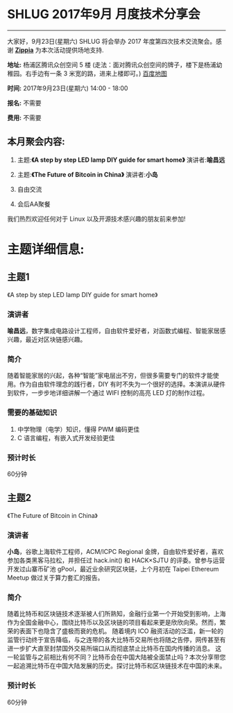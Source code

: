# SHLUG 2017年9月 月度技术分享会
--------------------------------------------------------------------------------
大家好，9月23日(星期六) SHLUG 将会举办 2017 年度第四次技术交流聚会。感谢 [**Zippia**](https://www.zippia.com/) 为本次活动提供场地支持.

**地址:** 杨浦区腾讯众创空间 5 楼 (走法：面对腾讯众创空间的牌子，楼下是杨浦幼稚园。右手边有一条 3 米宽的路，进来上楼即可。) [百度地图](http://j.map.baidu.com/Bv-NH) 

**时间:** 2017年9月23日(星期六) 14:00 - 18:00

**报名:** 不需要

**费用:** 不需要

本月聚会内容:
---------------
1. 主题:**《A step by step LED lamp DIY guide for smart home》** 演讲者:**喻昌远**

2. 主题:**《The Future of Bitcoin in China》** 演讲者:**小岛**

3. 自由交流

4. 会后AA聚餐

我们热烈欢迎任何对于 Linux 以及开源技术感兴趣的朋友前来参加!

# 主题详细信息:
## 主题1
《A step by step LED lamp DIY guide for smart home》

### 演讲者
**喻昌远**，数字集成电路设计工程师，自由软件爱好者，对函数式编程、智能家居感
兴趣，最近对区块链感兴趣。

### 简介
随着智能家居的兴起，各种“智能”家电层出不穷，但很多需要专门的软件才能使用。作为自由软件理念的践行者，DIY 有时不失为一个很好的选择。本演讲从硬件到软件，一步步地详细讲解一个通过 WIFI 控制的高亮 LED 灯的制作过程。

### 需要的基础知识
1. 中学物理（电学）知识，懂得 PWM 编码更佳
2. C 语言编程，有嵌入式开发经验更佳

### 预计时长
60分钟


## 主题2
《The Future of Bitcoin in China》

### 演讲者
**小岛**，谷歌上海软件工程师，ACM/ICPC Regional 金牌，自由软件爱好者，喜欢参加各类黑客马拉松，并担任过 hack.init() 和 HACK×SJTU 的评委。曾参与运营开发过山寨币矿池 gPool，最近业余研究区块链，上个月初在 Taipei Ethereum Meetup 做过关于算力套汇的报告。

### 简介
随着比特币和区块链技术逐渐被人们所熟知，金融行业第一个开始受到影响，上海作为全国金融中心，围绕比特币以及区块链的项目看起来更是欣欣向荣。然而，繁荣的表面下也隐含了盛极而衰的危机。
随着境内 ICO 融资活动的泛滥，新一轮的监管行动终于宣告降临，与之连带的各大比特币交易所也将随之告停，网传甚至有进一步扩大直至封禁国外交易所端口从而彻底禁止比特币在国内传播的消息。
这一轮监管与之前相比有何不同？比特币会在中国大陆被全面禁止吗？本次分享带您一起追溯比特币在中国大陆发展的历史。探讨比特币和区块链技术在中国的未来。

### 预计时长
60分钟
